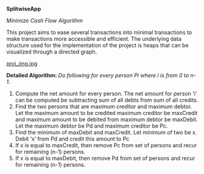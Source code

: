**SplitwiseApp**

*Minimize Cash Flow Algorithm*

This project aims to ease several transactions into minimal transactions to make transactions more accessible and efficient. The underlying data structure used for the implementation of the project is heaps that can be visualized through a directed graph.

[proj_img.jpg](https://github.com/Ausaf-10/Minimize-Cash-Flow/blob/266ccc7ffb73d809e2f20e89ff318f58424fec1e/proj_img.jpg)


**Detailed Algorithm:**
*Do following for every person Pi where i is from 0 to n-1.*

1. Compute the net amount for every person. The net amount for person ‘i’ can be computed be subtracting sum of all debts from sum of all credits.
2. Find the two persons that are maximum creditor and maximum debtor. Let the maximum amount to be credited maximum creditor be maxCredit and maximum amount to be debited from        maximum debtor be maxDebit. Let the maximum debtor be Pd and maximum creditor be Pc.
3. Find the minimum of maxDebit and maxCredit. Let minimum of two be x. Debit ‘x’ from Pd and credit this amount to Pc
4. If x is equal to maxCredit, then remove Pc from set of persons and recur for remaining (n-1) persons.
5. If x is equal to maxDebit, then remove Pd from set of persons and recur for remaining (n-1) persons.

